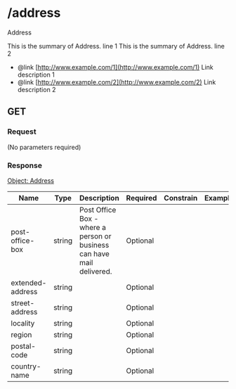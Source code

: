# /address
Address

This is the summary of Address. line 1
This is the summary of Address. line 2

 * @link [http://www.example.com/1](http://www.example.com/1) Link description 1
 * @link [http://www.example.com/2](http://www.example.com/2) Link description 2


## GET

### Request
(No parameters required)

### Response
[Object: Address](schema/address.json)

| Name  | Type  | Description | Required | Constrain | Example |
|-------|-------|-------------|----------|-----------|---------| 
| post-office-box | string | Post Office Box - where a person or business can have mail delivered. | Optional |  |  |
| extended-address | string |  | Optional |  |  |
| street-address | string |  | Optional |  |  |
| locality | string |  | Optional |  |  |
| region | string |  | Optional |  |  |
| postal-code | string |  | Optional |  |  |
| country-name | string |  | Optional |  |  |
               